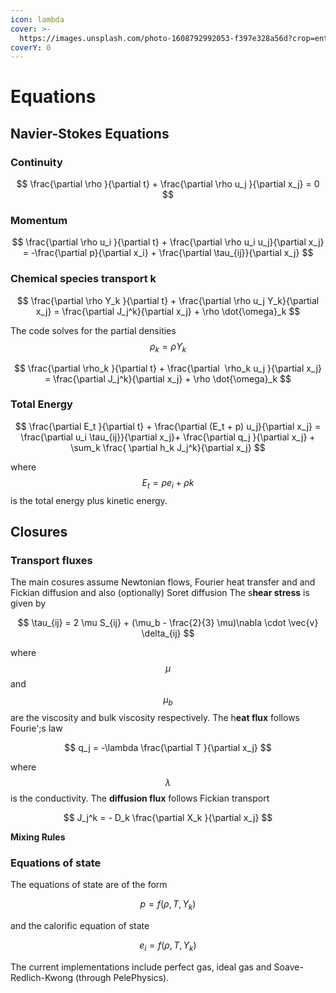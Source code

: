 ```yaml
---
icon: lambda
cover: >-
  https://images.unsplash.com/photo-1608792992053-f397e328a56d?crop=entropy&cs=srgb&fm=jpg&ixid=M3wxOTcwMjR8MHwxfHNlYXJjaHwxfHxtYXRofGVufDB8fHx8MTczMDk3OTE2OHww&ixlib=rb-4.0.3&q=85
coverY: 0
---
```


# Equations

## Navier-Stokes Equations

### Continuity

$$
\frac{\partial \rho }{\partial t} + \frac{\partial \rho u_j }{\partial x_j} = 0
$$

### Momentum

$$
\frac{\partial \rho u_i }{\partial t} + \frac{\partial \rho u_i u_j}{\partial x_j} = -\frac{\partial p}{\partial x_i} + \frac{\partial \tau_{ij}}{\partial x_j}
$$

### Chemical species transport k

$$
\frac{\partial \rho Y_k }{\partial t} + \frac{\partial \rho u_j Y_k}{\partial x_j} = \frac{\partial J_j^k}{\partial x_j} + \rho \dot{\omega}_k
$$

The code solves for the partial densities $$\rho_k = \rho Y_k$$



$$
\frac{\partial \rho_k }{\partial t} + \frac{\partial  \rho_k u_j }{\partial x_j} = \frac{\partial J_j^k}{\partial x_j} + \rho \dot{\omega}_k
$$

### Total Energy

$$
\frac{\partial E_t }{\partial t} + \frac{\partial (E_t + p) u_j}{\partial x_j} = \frac{\partial u_i \tau_{ij}}{\partial x_j}+ \frac{\partial q_j }{\partial x_j} + \sum_k \frac{ \partial h_k J_j^k}{\partial x_j}
$$

where $$E_t = \rho e_i + \rho k$$ is the total energy plus kinetic energy.

## Closures

### Transport fluxes

The main cosures assume Newtonian flows, Fourier heat transfer and and Fickian diffusion and also (optionally) Soret diffusion The s**hear stress** is given by

$$
\tau_{ij} = 2 \mu S_{ij} + (\mu_b - \frac{2}{3} \mu)\nabla \cdot \vec{v} \delta_{ij}
$$

where $$\mu$$ and $$\mu_b$$ are the viscosity and bulk viscosity respectively. The h**eat flux** follows Fourie';s law

$$
q_j = -\lambda \frac{\partial T }{\partial x_j}
$$

where $$\lambda$$ is the conductivity. The **diffusion flux** follows Fickian transport

$$
J_j^k = - D_k \frac{\partial X_k }{\partial x_j}
$$

**Mixing Rules**

### Equations of state

The equations of state are of the form

$$
p = f(\rho,T,Y_k)
$$

and the calorific equation of state

$$
e_i = f(\rho,T,Y_k)
$$

The current implementations include perfect gas, ideal gas and Soave-Redlich-Kwong (through PelePhysics).
